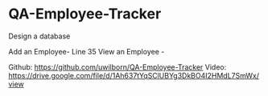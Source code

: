 # QA-Employee-Tracker
Design a database

Add an Employee- Line 35
View an Employee -

Github: https://github.com/uwilborn/QA-Employee-Tracker
Video: https://drive.google.com/file/d/1Ah637tYqSClUBYg3DkBO4I2HMdL7SmWx/view